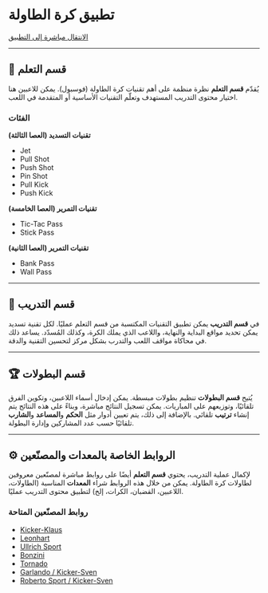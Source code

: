 # تطبيق كرة الطاولة

[الانتقال مباشرة إلى التطبيق](https://tischfussball-app.vercel.app/)

---

## 🧠 قسم التعلم

يُقدّم **قسم التعلم** نظرة منظمة على أهم تقنيات كرة الطاولة (فوسبول).
يمكن للاعبين هنا اختيار محتوى التدريب المستهدف وتعلّم التقنيات الأساسية أو المتقدمة في اللعب.

### الفئات

**تقنيات التسديد (العصا الثالثة)**

* Jet
* Pull Shot
* Push Shot
* Pin Shot
* Pull Kick
* Push Kick

**تقنيات التمرير (العصا الخامسة)**

* Tic-Tac Pass
* Stick Pass

**تقنيات التمرير (العصا الثانية)**

* Bank Pass
* Wall Pass

---

## 🎯 قسم التدريب

في **قسم التدريب** يمكن تطبيق التقنيات المكتسبة من قسم التعلم عمليًا.
لكل تقنية تسديد يمكن تحديد مواقع البداية والنهاية، واللاعب الذي يملك الكرة، وكذلك المُسدّد.
يساعد ذلك في محاكاة مواقف اللعب والتدرب بشكل مركز لتحسين التقنية والدقة.

---

## 🏆 قسم البطولات

يُتيح **قسم البطولات** تنظيم بطولات مبسطة.
يمكن إدخال أسماء اللاعبين، وتكوين الفرق تلقائيًا، وتوزيعهم على المباريات.
يمكن تسجيل النتائج مباشرة، وبناءً على هذه النتائج يتم إنشاء **ترتيب** تلقائي.
بالإضافة إلى ذلك، يتم تعيين أدوار مثل **الحكم** و**المساعد** و**الشارب** تلقائيًا حسب عدد المشاركين وإدارة البطولة.

---

## ⚙️ الروابط الخاصة بالمعدات والمصنّعين

لإكمال عملية التدريب، يحتوي **قسم التعلم** أيضًا على روابط مباشرة لمصنّعين معروفين لطاولات كرة الطاولة.
يمكن من خلال هذه الروابط شراء **المعدات** المناسبة (الطاولات، اللاعبين، القضبان، الكرات، إلخ) لتطبيق محتوى التدريب عمليًا.

### روابط المصنّعين المتاحة

* [Kicker-Klaus](https://kicker-klaus.de/?srsltid=AfmBOopLCoc6FaqguC586p0foKIhJP2bZvEcBJlvPTEI0Lgw10VD_pH2)
* [Leonhart](https://original-leonhart.com/)
* [Ullrich Sport](https://shop.ullrichsport.com/)
* [Bonzini](https://www.bonzini.com/en/)
* [Tornado](https://tornadofoosball.com/)
* [Garlando / Kicker-Sven](https://kicker-sven.de/kicker-marken-garlando)
* [Roberto Sport / Kicker-Sven](https://kicker-sven.de/kicker-marken-roberto-sport)
